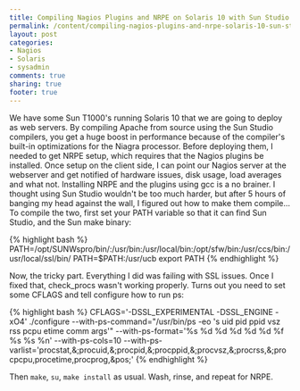 ```yaml
---
title: Compiling Nagios Plugins and NRPE on Solaris 10 with Sun Studio
permalink: /content/compiling-nagios-plugins-and-nrpe-solaris-10-sun-studio
layout: post
categories:
- Nagios
- Solaris
- sysadmin
comments: true
sharing: true
footer: true
---
```

We have some Sun T1000's running Solaris 10 that we are going to deploy as web
servers. By compiling Apache from source using the Sun Studio compilers, you
get a huge boost in performance because of the compiler's built-in
optimizations for the Niagra processor. Before deploying them, I needed to get
NRPE setup, which requires that the Nagios plugins be installed. Once setup on
the client side, I can point our Nagios server at the webserver and get
notified of hardware issues, disk usage, load averages and what not.
Installing NRPE and the plugins using gcc is a no brainer. I thought using Sun
Studio wouldn't be too much harder, but after 5 hours of banging my head
against the wall, I figured out how to make them compile... To compile the
two, first set your PATH variable so that it can find Sun Studio, and the Sun
make binary:

{% highlight bash %}
PATH=/opt/SUNWspro/bin/:/usr/bin:/usr/local/bin:/opt/sfw/bin:/usr/ccs/bin:/usr/local/ssl/bin/
PATH=$PATH:/usr/ucb
export PATH
{% endhighlight %}

Now, the tricky part. Everything I did was failing
with SSL issues. Once I fixed that, check_procs wasn't working properly. Turns
out you need to set some CFLAGS and tell configure how to run ps:

{% highlight bash %}
CFLAGS='-DSSL_EXPERIMENTAL -DSSL_ENGINE -xO4' ./configure --with-ps-command="/usr/bin/ps -eo 's uid pid ppid vsz rss pcpu etime comm args'" --with-ps-format='%s %d %d %d %d %d %f %s %s %n' --with-ps-cols=10 --with-ps-varlist='procstat,&;procuid,&;procpid,&;procppid,&;procvsz,&;procrss,&;procpcpu,procetime,procprog,&pos;'
{% endhighlight %}

Then `make`, `su`, `make
install` as usual. Wash, rinse, and repeat for NRPE.

